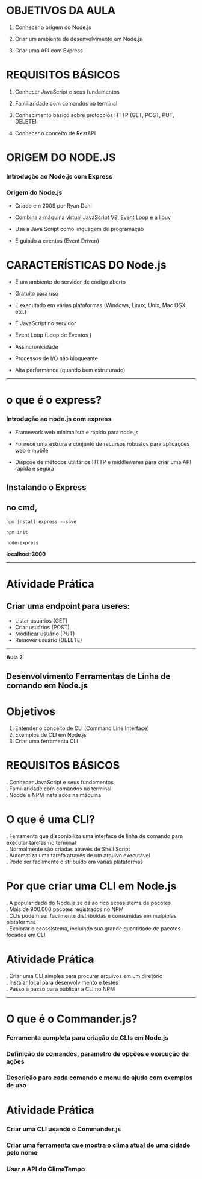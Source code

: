 # OBJETIVOS DA AULA

1. Conhecer a origem do Node.js

2. Criar um ambiente de desenvolvimento em Node.js

3. Criar uma API com Express

# REQUISITOS BÁSICOS

1. Conhecer JavaScript e seus fundamentos

2. Familiaridade com comandos no terminal

3. Conhecimento básico sobre protocolos HTTP (GET, POST, PUT, DELETE)

4. Conhecer o conceito de RestAPI

# ORIGEM DO NODE.JS
### **Introdução ao Node.js com Express**

### **Origem do Node.js**

* Criado em 2009 por Ryan Dahl

* Combina a máquina virtual JavaScript V8, Event Loop e a libuv

* Usa a Java Script como linguagem de programação

* É guiado a eventos (Event Driven)

# CARACTERÍSTICAS DO Node.js

* É um ambiente de servidor de código aberto

* Gratuíto para uso

* É executado em várias plataformas (Windows, Linux, Unix, Mac OSX, etc.)

* É JavaScript no servidor

* Event Loop (Loop de Eventos )

* Assincronicidade

* Processos de I/O não bloqueante

* Alta performance (quando bem estruturado)

---
# o que é o express?
### **Introdução ao node.js com express**

* Framework web minimalista e rápido para node.js

* Fornece uma estrura e conjunto de recursos robustos para aplicações web e mobile

* Dispçoe de métodos utilitários HTTP e middlewares para criar uma API rápida e segura

## Instalando o Express  
## no cmd, 
~~~
npm install express --save
~~~
~~~
npm init
~~~
~~~
node-express
~~~

**localhost:3000**

---

# Atividade Prática
## Criar uma endpoint para useres:
* Listar usuários (GET)
* Criar usuários (POST)
* Modificar usuário (PUT)
* Remover usuário (DELETE)

---

**Aula 2**

## Desenvolvimento Ferramentas de Linha de comando em Node.js

# Objetivos

1. Entender o conceito de CLI (Command Line Interface)
2. Exemplos de CLI em Node.js
3. Criar uma ferramenta CLI

# REQUISITOS BÁSICOS

. Conhecer JavaScript e seus fundamentos  
. Familiaridade com comandos no terminal  
. Nodde e NPM instalados na máquina

# O que é uma CLI?
. Ferramenta que disponibiliza uma interface de linha de comando para executar tarefas no terminal  
. Normalmente são criadas através de Shell Script  
. Automatiza uma tarefa através de um arquivo executável  
. Pode ser facilmente distribuído em várias plataformas  

# Por que criar uma CLI em Node.js
. A popularidade do Node.js se dá ao rico ecossistema de pacotes  
. Mais de 900.000 pacotes registrados no NPM  
. CLIs podem ser facilmente distribuídas e consumidas em múlpiplas plataformas  
. Explorar o ecossistema, incluindo sua grande quantidade de pacotes focados em CLI

# Atividade Prática
. Criar uma CLI simples para procurar arquivos em um diretório  
. Instalar local para desenvolvimento e testes  
. Passo a passo para publicar a CLI no NPM

---

# O que é o Commander.js?
### Ferramenta completa para criação de CLIs em Node.js
### Definição de comandos, parametro de opções e execução de ações
### Descrição para cada comando e menu de ajuda com exemplos de uso

# Atividade Prática
### Criar uma CLI usando o Commander.js
### Criar uma ferramenta que mostra o clima atual de uma cidade pelo nome
### Usar a API do ClimaTempo


